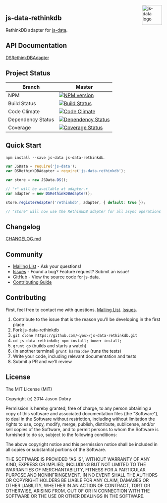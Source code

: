<img src="https://raw.githubusercontent.com/js-data/js-data/master/js-data.png" alt="js-data logo" title="js-data" align="right" width="64" height="64" />

## js-data-rethinkdb

RethinkDB adapter for [js-data](http://www.js-data.io/).

## API Documentation
[DSRethinkDBAdapter](http://www.js-data.io/docs/dsrethinkdbadapter)

## Project Status

| Branch | Master |
| ------ | ------ |
| NPM | [![NPM version](https://badge.fury.io/js/js-data-rethinkdb.png)](http://badge.fury.io/js/js-data-rethinkdb) |
| Build Status | [![Build Status](https://travis-ci.org/js-data/js-data-rethinkdb.png?branch=master)](https://travis-ci.org/js-data/js-data-rethinkdb) |
| Code Climate | [![Code Climate](https://codeclimate.com/github/js-data/js-data-rethinkdb.png)](https://codeclimate.com/github/js-data/js-data-rethinkdb) |
| Dependency Status | [![Dependency Status](https://gemnasium.com/js-data/js-data-rethinkdb.png)](https://gemnasium.com/js-data/js-data-rethinkdb) |
| Coverage | [![Coverage Status](https://coveralls.io/repos/js-data/js-data-rethinkdb/badge.png?branch=master)](https://coveralls.io/r/js-data/js-data-rethinkdb?branch=master) |

## Quick Start
`npm install --save js-data js-data-rethinkdb`.

```js
var JSData = require('js-data');
var DSRethinkDBAdapter = require('js-data-rethinkdb');

var store = new JSData.DS();

// "r" will be available at adapter.r
var adapter = new DSRethinkDBAdapter();

store.registerAdapter('rethinkdb', adapter, { default: true });

// "store" will now use the RethinkDB adapter for all async operations
```

## Changelog
[CHANGELOG.md](https://github.com/js-data/js-data-rethinkdb/blob/master/CHANGELOG.md)

## Community
- [Mailing List](https://groups.io/org/groupsio/jsdata) - Ask your questions!
- [Issues](https://github.com/js-data/js-data-rethinkdb/issues) - Found a bug? Feature request? Submit an issue!
- [GitHub](https://github.com/js-data/js-data-rethinkdb) - View the source code for js-data.
- [Contributing Guide](https://github.com/js-data/js-data-rethinkdb/blob/master/CONTRIBUTING.md)

## Contributing

First, feel free to contact me with questions. [Mailing List](https://groups.io/org/groupsio/jsdata). [Issues](https://github.com/js-data/js-data-rethinkdb/issues).

1. Contribute to the issue that is the reason you'll be developing in the first place
1. Fork js-data-rethinkdb
1. `git clone https://github.com/<you>/js-data-rethinkdb.git`
1. `cd js-data-rethinkdb; npm install; bower install;`
1. `grunt go` (builds and starts a watch)
1. (in another terminal) `grunt karma:dev` (runs the tests)
1. Write your code, including relevant documentation and tests
1. Submit a PR and we'll review

## License

The MIT License (MIT)

Copyright (c) 2014 Jason Dobry

Permission is hereby granted, free of charge, to any person obtaining a copy
of this software and associated documentation files (the "Software"), to deal
in the Software without restriction, including without limitation the rights
to use, copy, modify, merge, publish, distribute, sublicense, and/or sell
copies of the Software, and to permit persons to whom the Software is
furnished to do so, subject to the following conditions:

The above copyright notice and this permission notice shall be included in all
copies or substantial portions of the Software.

THE SOFTWARE IS PROVIDED "AS IS", WITHOUT WARRANTY OF ANY KIND, EXPRESS OR
IMPLIED, INCLUDING BUT NOT LIMITED TO THE WARRANTIES OF MERCHANTABILITY,
FITNESS FOR A PARTICULAR PURPOSE AND NONINFRINGEMENT. IN NO EVENT SHALL THE
AUTHORS OR COPYRIGHT HOLDERS BE LIABLE FOR ANY CLAIM, DAMAGES OR OTHER
LIABILITY, WHETHER IN AN ACTION OF CONTRACT, TORT OR OTHERWISE, ARISING FROM,
OUT OF OR IN CONNECTION WITH THE SOFTWARE OR THE USE OR OTHER DEALINGS IN THE
SOFTWARE.
